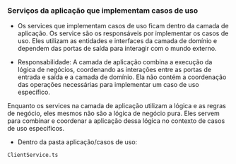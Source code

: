<h3>Serviços da aplicação que implementam casos de uso</h3>

- Os services que implementam casos de uso ficam dentro da camada de aplicação. Os service são os responsáveis por implementar os casos de uso. Eles utilizam as entidades e interfaces da camada de domínio e dependem das portas de saída para interagir com o mundo externo.

- Responsabilidade: A camada de aplicação combina a execução da lógica de negócios, coordenando as interações entre as portas de entrada e saída e a camada de domínio. Ela não contém a coordenação das operações necessárias para implementar um caso de uso específico.

Enquanto os services na camada de aplicação utilizam a lógica e as regras de negócio, eles mesmos não são a lógica de negócio pura. Eles servem para combinar e coordenar a aplicação dessa lógica no contexto de casos de uso específicos.

- Dentro da pasta aplicação/casos de uso:

```
ClientService.ts
```
